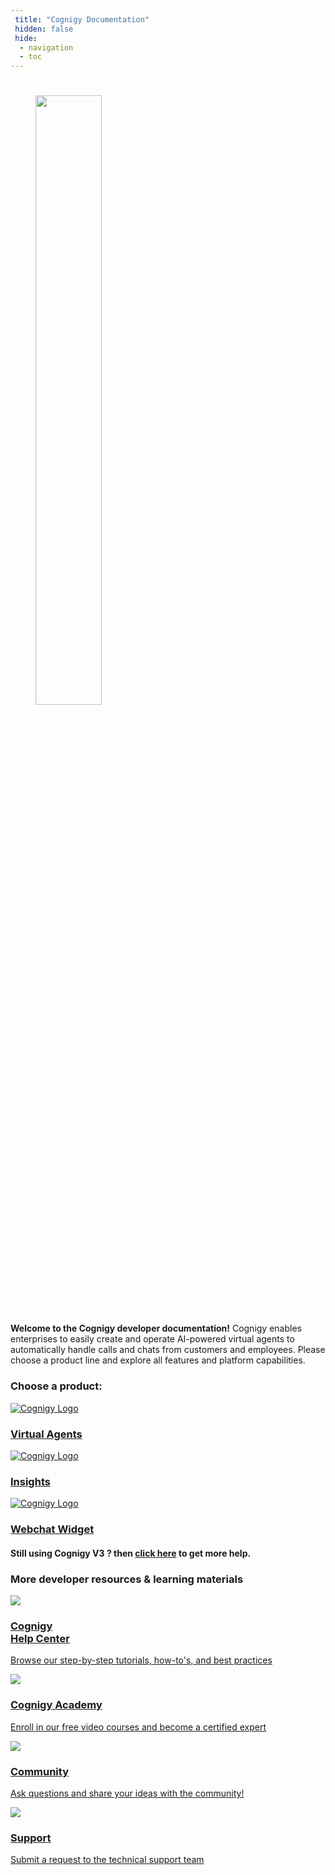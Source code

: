 ```yaml
---
 title: "Cognigy Documentation"
 hidden: false 
 hide:
  - navigation
  - toc
---
```

<style>
  @media only screen and (min-width: 76.125em) {
    .md-content {
      margin-left: auto;
      margin-right: auto;
      max-width: 1920px;
    }
  }
</style>
#
<figure >
  <img class="image-center logo-home-page" src="{{config.site_url}}assets/img/Cognigy-blue.svg" width="50%" />
  <br>
</figure>

<b>Welcome to the Cognigy developer documentation!</b> Cognigy enables enterprises to easily create and operate AI-powered virtual agents to automatically handle calls and chats from customers and employees. Please choose a product line and explore all features and platform capabilities.

<h3>Choose a product:</h3>
<div class="divider"></div>


<div class="card-container">

  <a class="card-link" href="{{config.site_url}}ai/platform-overview/">
    <div class="card">
      <img class="card-image" src="{{config.site_url}}assets/img/AI-blue.svg" alt="Cognigy Logo">
      <div class="item-container">
        <h3><b>Virtual Agents</b></h3>
      </div>
    </div>
  </a>

  <a class="card-link" href="{{config.site_url}}insights/cognigy-insights/">
    <div class="card">
      <img class="card-image" src="{{config.site_url}}assets/img/IN-blue.svg" alt="Cognigy Logo" >
      <div class="item-container">
        <h3><b>Insights</b></h3>
      </div>
    </div>
  </a>

  <a class="card-link" href="{{config.site_url}}ai/endpoints/webchat/webchat/">
    <div class="card">
      <img class="card-image" src="{{config.site_url}}assets/img/webchat-svg.svg" alt="Cognigy Logo">
      <div class="item-container">
        <h3><b>Webchat Widget</b></h3>
      </div>
    </div>
  </a>

</div>

<h4>Still using Cognigy V3 ? then <a href="https://old-docs.cognigy.com/docs">click here</a> to get more help.</h4>

<h3>More developer resources & learning materials</h3>

<div class="card-container">

  <a class="card-link-2" href="https://support.cognigy.com/hc/en-us">
    <div class="card">
      <img class="card-2-image" src="{{config.site_url}}assets/img/something-002.svg">
      <div class="item-2-container">
        <h3><b>Cognigy<br/>Help Center</b></h3>
        <p>Browse our step-by-step tutorials, how-to's, and best practices</p>
      </div>
    </div>
  </a>

  <a class="card-link-2" href="https://academy.cognigy.com/">
    <div class="card">
      <img class="card-2-image" src="{{config.site_url}}assets/img/something-001.svg">
      <div class="item-2-container">
        <h3><b>Cognigy Academy</b></h3>
        <p>Enroll in our free video courses and become a certified expert</p>
      </div>
    </div>
  </a>

  <a class="card-link-2" href="https://support.cognigy.com/hc/en-us/community/topics">
    <div class="card">
      <img class="card-2-image" src="{{config.site_url}}assets/img/something-003.svg">
      <div class="item-2-container">
        <h3><b>Community</b></h3>
        <p>Ask questions and share your ideas with the community!</p>
      </div>
    </div>
  </a>

  <a class="card-link-2" href="https://support.cognigy.com/hc/en-us/requests/new?">
    <div class="card">
      <img class="card-2-image" src="{{config.site_url}}assets/img/something-004.svg">
      <div class="item-2-container">
        <h3><b>Support</b></h3>
        <p>Submit a request to the technical support team</p>
      </div>
    </div>
  </a>

</div>

